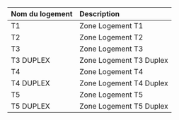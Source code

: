 **Nom du logement**|**Description**
:--- | :---
T1|Zone Logement T1
T2|Zone Logement T2
T3|Zone Logement T3
T3 DUPLEX|Zone Logement T3 Duplex
T4|Zone Logement T4
T4 DUPLEX|Zone Logement T4 Duplex
T5|Zone Logement T5
T5 DUPLEX|Zone Logement T5 Duplex

